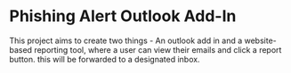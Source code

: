 # Phishing Alert Outlook Add-In
This project aims to create two things - An outlook add in and a website-based reporting tool, where a user can view their emails and click a report button. this will be forwarded to a designated inbox.

